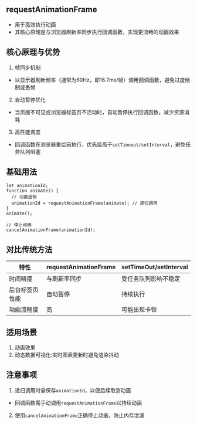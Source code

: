 ## requestAnimationFrame
* 用于高效执行动画
* 其核心原理是与浏览器刷新率同步执行回调函数，实现更流畅的动画效果
## 核心原理与优势
1. 帧同步机制
* 以显示器刷新频率（通常为60Hz，即16.7ms/帧）调用回调函数，避免过度绘制或丢帧
2. 自动暂停优化
* 当页面不可见或浏览器标签页不活动时，自动暂停执行回调函数，减少资源消耗
3. ‌高性能调度
* 回调函数在浏览器重绘前执行，优先级高于`setTimeout/setInterval`，避免任务队列阻塞
## 基础用法
```
let animationId;
function animate() {
  // 动画逻辑
  animationId = requestAnimationFrame(animate); // 递归调用
}
animate();

// 停止动画
cancelAnimationFrame(animationId);
```
## 对比传统方法
|特性|requestAnimationFrame|setTimeOut/setInterval|
|--|--|--|
|时间精度|与刷新率同步|受任务队列影响不稳定|
|后台标签页性能|自动暂停|持续执行|
|动画流畅度|高|可能出现卡顿|
## 适用场景
1. 动画效果
2. 动态数据可视化:实时图表更新时避免渲染抖动
## 注意事项
1. ‌递归调用时需保存`animationId`，以便后续取消动画
* 回调函数需手动调用`requestAnimationFrame`以持续动画

2. 使用`cancelAnimationFrame`正确停止动画，防止内存泄漏

